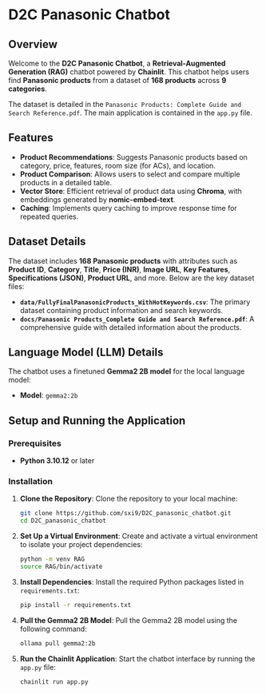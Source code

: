 
# D2C Panasonic Chatbot

## Overview

Welcome to the **D2C Panasonic Chatbot**, a **Retrieval-Augmented Generation (RAG)** chatbot powered by **Chainlit**. This chatbot helps users find **Panasonic products** from a dataset of **168 products** across **9 categories**. 

The dataset is detailed in the `Panasonic Products: Complete Guide and Search Reference.pdf`. The main application is contained in the `app.py` file.

## Features

- **Product Recommendations**: Suggests Panasonic products based on category, price, features, room size (for ACs), and location.
- **Product Comparison**: Allows users to select and compare multiple products in a detailed table.
- **Vector Store**: Efficient retrieval of product data using **Chroma**, with embeddings generated by **nomic-embed-text**.
- **Caching**: Implements query caching to improve response time for repeated queries.

## Dataset Details

The dataset includes **168 Panasonic products** with attributes such as **Product ID**, **Category**, **Title**, **Price (INR)**, **Image URL**, **Key Features**, **Specifications (JSON)**, **Product URL**, and more. Below are the key dataset files:

- **`data/FullyFinalPanasonicProducts_WithHotKeywords.csv`**: The primary dataset containing product information and search keywords.
- **`docs/Panasonic Products_Complete Guide and Search Reference.pdf`**: A comprehensive guide with detailed information about the products.

## Language Model (LLM) Details

The chatbot uses a finetuned **Gemma2 2B model** for the local language model:

- **Model**: `gemma2:2b`

## Setup and Running the Application

### Prerequisites

- **Python 3.10.12** or later


### Installation

1. **Clone the Repository**:
   Clone the repository to your local machine:
   ```bash
   git clone https://github.com/sxi9/D2C_panasonic_chatbot.git
   cd D2C_panasonic_chatbot
   ````

2. **Set Up a Virtual Environment**:
   Create and activate a virtual environment to isolate your project dependencies:

   ```bash
   python -m venv RAG
   source RAG/bin/activate
   ```

3. **Install Dependencies**:
   Install the required Python packages listed in `requirements.txt`:

   ```bash
   pip install -r requirements.txt
   ```


5. **Pull the Gemma2 2B Model**:
   Pull the Gemma2 2B model using the following command:

   ```bash
   ollama pull gemma2:2b
   ```

6. **Run the Chainlit Application**:
   Start the chatbot interface by running the `app.py` file:

   ```bash
   chainlit run app.py
   ```

